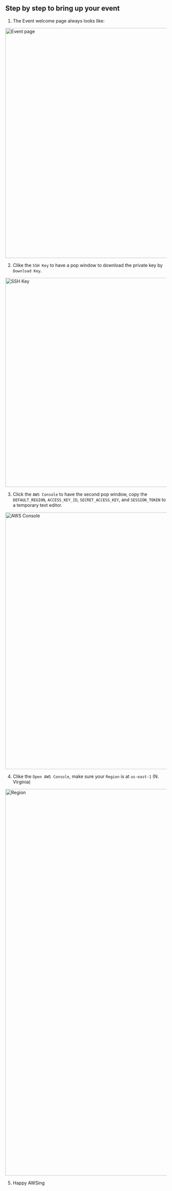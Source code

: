 ## Step by step to bring up your event
1. The Event welcome page always looks like:
<img width="718" alt="Event page" src="https://user-images.githubusercontent.com/13880010/91626799-caa75280-e9e4-11ea-9de4-b482f42df3f6.png">

2. Clike the `SSH Key` to have a pop window to download the private key by `Download Key`.
<img width="653" alt="SSH Key" src="https://user-images.githubusercontent.com/13880010/91626949-07277e00-e9e6-11ea-9a44-19c9cc926bb4.png">

3. Click the `AWS Console` to have the second pop window, copy the `DEFAULT_REGION`, `ACCESS_KEY_ID`, `SECRET_ACCESS_KEY`, and `SESSION_TOKEN` to a temporary text editor.
<img width="802" alt="AWS Console" src="https://user-images.githubusercontent.com/13880010/91627016-a2205800-e9e6-11ea-8bb5-94f85cb75793.png">

4. Clike the `Open AWS Console`, make sure your `Region` is at `us-east-1` (N. Virginia)
<img width="1207" alt="Region" src="https://user-images.githubusercontent.com/13880010/91627090-633ed200-e9e7-11ea-9894-666e7fce6388.png">

5. Happy AWSing

